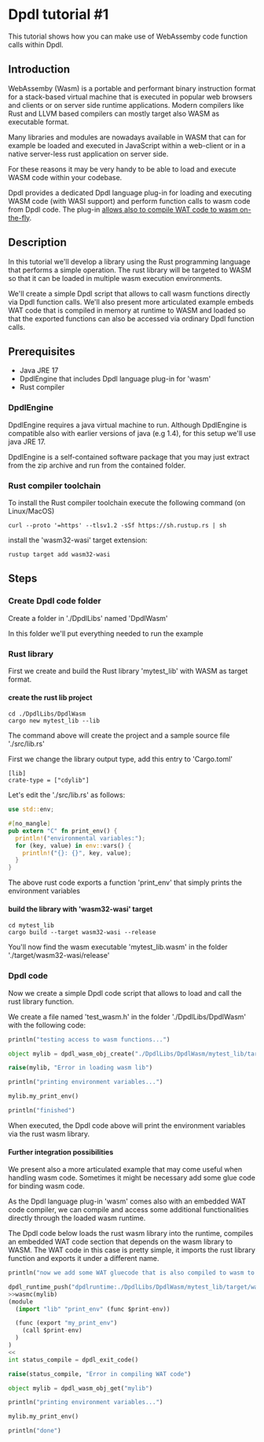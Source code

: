 
# Dpdl tutorial #1

This tutorial shows how you can make use of WebAssemby code function calls within Dpdl.

## Introduction

WebAssemby (Wasm) is a portable and performant binary instruction format for a stack-based virtual machine that is executed in popular web browsers and clients or on server side runtime applications. Modern compilers like Rust and LLVM based compilers can mostly target also WASM as executable format. 

Many libraries and modules are nowadays available in WASM that can for example be loaded and executed in JavaScript within a web-client or in a native server-less rust application on server side.

For these reasons it may be very handy to be able to load and execute WASM code within your codebase.

Dpdl provides a dedicated Dpdl language plug-in for loading and executing WASM code (with WASI support) and perform function calls to wasm code from Dpdl code. The plug-in <ins>allows also to compile WAT code to wasm on-the-fly</ins>.

## Description

In this tutorial we'll develop a library using the Rust programming language that performs a simple operation. The rust library will be targeted to WASM so that it can be loaded in multiple wasm execution environments.

We'll create a simple Dpdl script that allows to call wasm functions directly via Dpdl function calls. 
We'll also present more articulated example embeds WAT code that is compiled in memory at runtime to WASM and loaded so that the exported functions can also be accessed via ordinary Dpdl function calls.

## Prerequisites

- Java JRE 17
- DpdlEngine that includes Dpdl language plug-in for 'wasm'
- Rust compiler


### DpdlEngine

DpdlEngine requires a java virtual machine to run. Although DpdlEngine is compatible also with earlier versions of java (e.g 1.4), for this setup we'll use java JRE 17.

DpdlEngine is a self-contained software package that you may just extract from the zip archive and run from the contained folder.


### Rust compiler toolchain

To install the Rust compiler toolchain execute the following command (on Linux/MacOS)

```
curl --proto '=https' --tlsv1.2 -sSf https://sh.rustup.rs | sh
```

install the 'wasm32-wasi' target extension:

```
rustup target add wasm32-wasi
```

## Steps

### Create Dpdl code folder

Create a folder in './DpdlLibs' named 'DpdlWasm'

In this folder we'll put everything needed to run the example

### Rust library

First we create and build the Rust library 'mytest_lib' with WASM as target format.

#### create the rust lib project
```
cd ./DpdlLibs/DpdlWasm
cargo new mytest_lib --lib 
```

The command above will create the project and a sample source file './src/lib.rs'

First we change the library output type, add this entry to 'Cargo.toml'
```
[lib]
crate-type = ["cdylib"]
```

Let's edit the './src/lib.rs' as follows:

```rust
use std::env;

#[no_mangle]
pub extern "C" fn print_env() {
  println!("environmental variables:");
  for (key, value) in env::vars() {
    println!("{}: {}", key, value);
  }
}
```

The above rust code exports a function 'print_env' that simply prints the environment variables


#### build the library with 'wasm32-wasi' target

```
cd mytest_lib
cargo build --target wasm32-wasi --release
```

You'll now find the wasm executable 'mytest_lib.wasm' in the folder './target/wasm32-wasi/release'
 

### Dpdl code

Now we create a simple Dpdl code script that allows to load and call the rust library function.

We create a file named 'test_wasm.h' in the folder './DpdlLibs/DpdlWasm' with the following code:

```python
println("testing access to wasm functions...")

object mylib = dpdl_wasm_obj_create("./DpdlLibs/DpdlWasm/mytest_lib/target/wasm32-wasi/release/mytest_lib.wasm")

raise(mylib, "Error in loading wasm lib")

println("printing environment variables...")

mylib.my_print_env()

println("finished")

```

When executed, the Dpdl code above will print the environment variables via the rust wasm library.


#### Further integration possibilities

We present also a more articulated example that may come useful when handling wasm code. Sometimes it might be necessary add some glue code for binding wasm code.

As the Dpdl language plug-in 'wasm' comes also with an embedded WAT code compiler, we can compile and access some additional functionalities directly through the loaded wasm runtime.

The Dpdl code below loads the rust wasm library into the runtime, compiles an embedded WAT code section that depends on the wasm library to WASM. The WAT code in this case is pretty simple, it imports the rust library function and exports it under a different name.

```python
println("now we add some WAT gluecode that is also compiled to wasm to access the library...")

dpdl_runtime_push("dpdlruntime:./DpdlLibs/DpdlWasm/mytest_lib/target/wasm32-wasi/release/mytest_lib.wasm")
>>wasmc(mylib)
(module
  (import "lib" "print_env" (func $print-env))

  (func (export "my_print_env")
    (call $print-env)
  )
)
<<
int status_compile = dpdl_exit_code()

raise(status_compile, "Error in compiling WAT code")

object mylib = dpdl_wasm_obj_get("mylib")

println("printing environment variables...")

mylib.my_print_env()

println("done")
```

 

